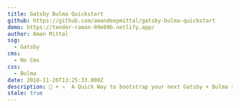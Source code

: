 ```yaml
---
title: Gatsby Bulma Quickstart
github: https://github.com/amandeepmittal/gatsby-bulma-quickstart
demo: https://tender-raman-99e09b.netlify.app/
author: Aman Mittal
ssg:
  - Gatsby
cms:
  - No Cms
css:
  - Bulma
date: 2018-11-26T13:25:33.000Z
description: 🚀 + ⚛️  A Quick Way to bootstrap your next Gatsby + Bulma site.
stale: true
---
```

